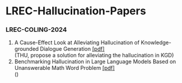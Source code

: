 # LREC-Hallucination-Papers

### LREC-COLING-2024

1. A Cause-Effect Look at Alleviating Hallucination of Knowledge-grounded Dialogue Generation [[pdf]](https://aclanthology.org/2024.lrec-main.9/)  
(THU, propose a solution for alleviating the hallucination in KGD)  
2. Benchmarking Hallucination in Large Language Models Based on Unanswerable Math Word Problem [[pdf]](https://aclanthology.org/2024.lrec-main.196/)  
()
<!--stackedit_data:
eyJoaXN0b3J5IjpbLTIwMzAyNjIyNjQsLTE0NDkyMzU4MTAsLT
IwNjcxMzQ5N119
-->